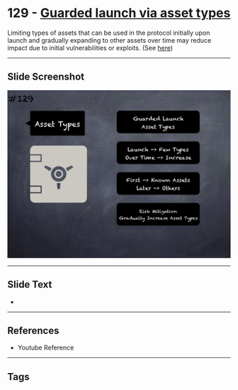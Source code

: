 # 129 - [Guarded launch via asset types](Guarded%20launch%20via%20asset%20types.md)
Limiting types of assets that can be used in the protocol initially upon launch and gradually expanding to other assets over time may reduce impact due to initial vulnerabilities or exploits. (See [here](https://medium.com/electric-capital/derisking-defi-guarded-launches-2600ce730e0a))
___
## Slide Screenshot
![0129.png](../../images/5.Pitfalls%20and%20Best%20Practices%20201/129.png)
___
## Slide Text
- 
___
## References
- Youtube Reference
___
## Tags
